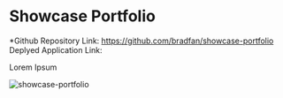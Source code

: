 # Showcase Portfolio

*Github Repository Link: https://github.com/bradfan/showcase-portfolio
Deplyed Application Link: 

Lorem Ipsum



![showcase-portfolio](./images/README.png)